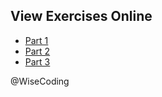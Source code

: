 ## View Exercises Online

- [Part 1](https://wisecoding.github.io/css-integration-mock-challenge/part1/part1.html)
- [Part 2](https://wisecoding.github.io/css-integration-mock-challenge/part2/part2.html)
- [Part 3](https://wisecoding.github.io/css-integration-mock-challenge/part3/part3.html)

@WiseCoding
